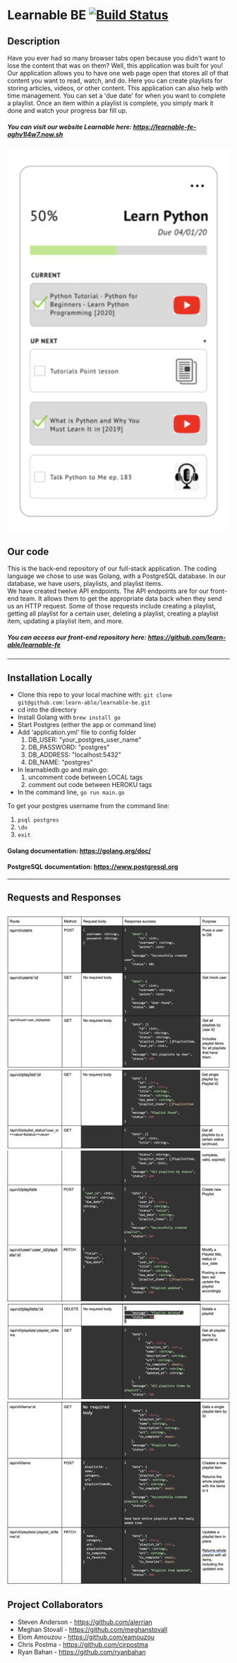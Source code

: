 # Learnable BE [![Build Status](https://travis-ci.org/learn-able/learnable-be.svg?branch=master)](https://travis-ci.org/learn-able/learnable-be)

## Description  
Have you ever had so many browser tabs open because you didn't want to lose the content that was on them? Well, this application was built for you! Our application allows you to have one web page open that stores all of that content you want to read, watch, and do. Here you can create playlists for storing articles, videos, or other content. This application can also help with time management. You can set a 'due date' for when you want to complete a playlist.  Once an item within a playlist is complete, you simply mark it done and watch your progress bar fill up.  
##### You can visit our website Learnable here: https://learnable-fe-aghv1l4w7.now.sh  

![GitHub Logo](/images/playlist.png)  

## Our code  
This is the back-end repository of our full-stack application. The coding language we chose to use was Golang, with a PostgreSQL database. In our database, we have users, playlists, and playlist items.  
We have created twelve API endpoints. The API endpoints are for our front-end team. It allows them to get the appropriate data back when they send us an HTTP request. Some of those requests include creating a playlist, getting all playlist for a certain user, deleting a playlist, creating a playlist item, updating a playlist item, and more.  
##### You can access our front-end repository here: https://github.com/learn-able/learnable-fe
---
## Installation Locally  
- Clone this repo to your local machine with: `git clone git@github.com:learn-able/learnable-be.git`
- cd into the directory
- Install Golang with `brew install go`
- Start Postgres (either the app or command line)
- Add 'application.yml' file to config folder
  1. DB_USER: "your_postgres_user_name"
  1. DB_PASSWORD: "postgres"
  1. DB_ADDRESS: "localhost:5432"
  1. DB_NAME: "postgres"
- In learnabledb.go and main.go:
  1. uncomment code between LOCAL tags
  1. comment out code between HEROKU tags
- In the command line, `go run main.go`


To get your postgres username from the command line:
  1. `psql postgres`
  1. `\du`
  1. `exit`


#### Golang documentation: https://golang.org/doc/  
#### PostgreSQL documentation: https://www.postgresql.org
---
## Requests and Responses
![GitHub Logo](/images/req_res1.png)  
![GitHub Logo](/images/req_res2.png)  
![GitHub Logo](/images/req_res3.png)  
![GitHub Logo](/images/req_res4.png)  
![GitHub Logo](/images/req_res5.png)  
---
## Project Collaborators  
- Steven Anderson - https://github.com/alerrian  
- Meghan Stovall - https://github.com/meghanstovall  
- Elom Amouzou - https://github.com/eamouzou  
- Chris Postma - https://github.com/cjrpostma  
- Ryan Bahan - https://github.com/ryanbahan

